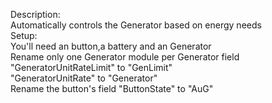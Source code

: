 Description:\
Automatically controls the Generator based on energy needs\
Setup:\
You'll need an button,a battery and an Generator\
Rename only one Generator module per Generator field\
"GeneratorUnitRateLimit" to "GenLimit"\
"GeneratorUnitRate" to "Generator" \
Rename the button's field "ButtonState" to "AuG"

